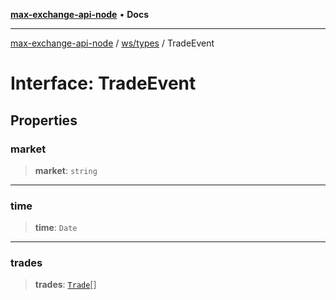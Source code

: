 [**max-exchange-api-node**](../../../README.md) • **Docs**

***

[max-exchange-api-node](../../../modules.md) / [ws/types](../README.md) / TradeEvent

# Interface: TradeEvent

## Properties

### market

> **market**: `string`

***

### time

> **time**: `Date`

***

### trades

> **trades**: [`Trade`](Trade.md)[]
